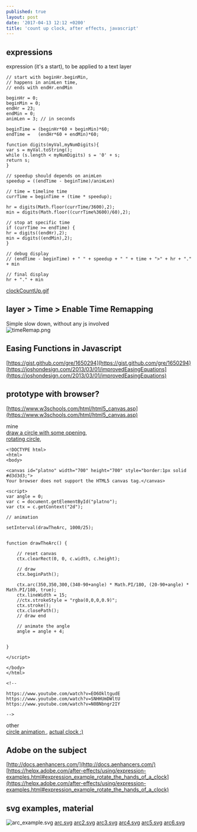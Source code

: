 ```yaml
---
published: true
layout: post
date: '2017-04-13 12:12 +0200'
title: 'count up clock, after effects, javascript'
---
```

## expressions

expression (it's a start), to be applied to a text layer 

    // start with beginHr.beginMin, 
    // happens in animLen time, 
    // ends with endHr.endMin
    
    beginHr = 0;
    beginMin = 0;
    endHr = 23;
    endMin = 0;
    animLen = 3; // in seconds
    
    beginTime = (beginHr*60 + beginMin)*60;
    endTime =   (endHr*60 + endMin)*60;
    
    function digits(myVal,myNumDigits){
    var s = myVal.toString();
    while (s.length < myNumDigits) s = '0' + s;
    return s;
    }
    
    // speedup should depends on animLen
    speedup = ((endTime - beginTime)/animLen)
    
    // time = timeline time
    currTime = beginTime + (time * speedup);
    
    hr = digits(Math.floor(currTime/3600),2);
    min = digits(Math.floor((currTime%3600)/60),2);
    
    // stop at specific time
    if (currTime >= endTime) {
    hr = digits((endHr),2);
    min = digits((endMin),2);
    }
    
    // debug display
    // (endTime - beginTime) + " " + speedup + " " + time + ">" + hr + "." + min
    
    // final display
    hr + "." + min
    
[clockCountUp.gif]({{site.baseurl}}/media/clockCountUp.gif)

## layer > Time > Enable Time Remapping

Simple slow down, without any js involved  
![timeRemap.png]({{site.baseurl}}/media/timeRemap.png)

## Easing Functions in Javascript

[https://gist.github.com/gre/1650294](https://gist.github.com/gre/1650294)  
[https://joshondesign.com/2013/03/01/improvedEasingEquations](https://joshondesign.com/2013/03/01/improvedEasingEquations)

## prototype with browser?

[https://www.w3schools.com/html/html5_canvas.asp](https://www.w3schools.com/html/html5_canvas.asp)

mine  
[draw a circle with some opening](https://www.w3schools.com/code/tryit.asp?filename=FEMV4HWJHOB7),  
[rotating circle](https://www.w3schools.com/code/tryit.asp?filename=FEQ0MIMMRHVH),  

    <!DOCTYPE html>
    <html>
    <body>
    
    <canvas id="platno" width="700" height="700" style="border:1px solid #d3d3d3;">
    Your browser does not support the HTML5 canvas tag.</canvas>
    
    <script>
    var angle = 0;
    var c = document.getElementById("platno");
    var ctx = c.getContext("2d");
    
    // animation
    
    setInterval(drawTheArc, 1000/25);
    
    
    function drawTheArc() {
        
        // reset canvas
        ctx.clearRect(0, 0, c.width, c.height);
        
        // draw
        ctx.beginPath();
    
        ctx.arc(350,350,300,(340-90+angle) * Math.PI/180, (20-90+angle) * Math.PI/180, true);
        ctx.lineWidth = 15;
        //ctx.strokeStyle = "rgba(0,0,0,0.9)";
        ctx.stroke();
        ctx.closePath();
        // draw end
        
        // animate the angle    
        angle = angle + 4;
    
    
    }
    
    </script> 
    
    </body>
    </html>
    
    <!--
    
    https://www.youtube.com/watch?v=EO6OkltgudE
    https://www.youtube.com/watch?v=SNHHUmDWltU
    https://www.youtube.com/watch?v=N0BNbngr2IY
    
    -->


other  
[circle animation ](https://www.w3schools.com/code/tryit.asp?filename=FEMV8DICDA4R), 
[actual clock :)](https://www.w3schools.com/graphics/canvas_clock.asp)
    
## Adobe on the subject

[http://docs.aenhancers.com/](http://docs.aenhancers.com/)  
[https://helpx.adobe.com/after-effects/using/expression-examples.html#expression_example_rotate_the_hands_of_a_clock](https://helpx.adobe.com/after-effects/using/expression-examples.html#expression_example_rotate_the_hands_of_a_clock)
    
## svg examples, material
    
![arc_example.svg]({{site.baseurl}}/media/arc_example.svg)
[arc.svg]({{site.baseurl}}/media/arc.svg)
[arc2.svg]({{site.baseurl}}/media/arc2.svg)
[arc3.svg]({{site.baseurl}}/media/arc3.svg)
[arc4.svg]({{site.baseurl}}/media/arc4.svg)
[arc5.svg]({{site.baseurl}}/media/arc5.svg)
[arc6.svg]({{site.baseurl}}/media/arc6.svg)
